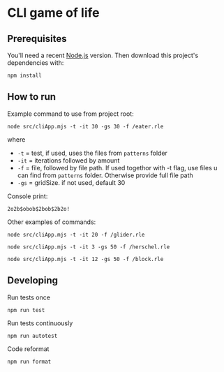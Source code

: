 # CLI game of life 

## Prerequisites

You'll need a recent [Node.js](https://nodejs.org/) version. Then download this project's dependencies with:

    npm install

## How to run

Example command to use from project root:

    node src/cliApp.mjs -t -it 30 -gs 30 -f /eater.rle


where
- `-t` = test, if used, uses the files from `patterns` folder
- `-it` = iterations followed by amount
- `-f` = file, followed by file path. If used togethor with -t flag, use files u can find from `patterns` folder. Otherwise provide full file path
- `-gs` = gridSize. if not used, default 30

Console print:

    2o2b$obob$2bob$2b2o!

Other examples of commands:

    node src/cliApp.mjs -t -it 20 -f /glider.rle

    node src/cliApp.mjs -t -it 3 -gs 50 -f /herschel.rle

    node src/cliApp.mjs -t -it 12 -gs 50 -f /block.rle


## Developing

Run tests once

    npm run test

Run tests continuously

    npm run autotest

Code reformat

    npm run format
